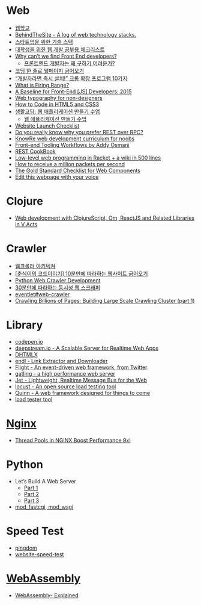 Web
===
* [웹학교](https://www.youtube.com/user/homepageschool)
* [BehindTheSite - A log of web technology stacks.](http://behindthesite.com)
* [스타트업을 위한 기술 스택](http://www.codeok.net/%EC%8A%A4%ED%83%80%ED%8A%B8%EC%97%85%EC%9D%84%20%EC%9C%84%ED%95%9C%20%EA%B8%B0%EC%88%A0%20%EC%8A%A4%ED%83%9D)
* [대학생을 위한 웹 개발 공부용 체크리스트](http://xguru.net/1897)
* [Why can’t we find Front End developers?](http://jjperezaguinaga.com/2014/03/19/why-cant-we-find-front-end-developers/)
  * [프론트엔드 개발자는 왜 구하기 어려운가?](http://ppss.kr/archives/26024)
* [코딩 한 줄로 웹페이지 긁어오기](http://overthedatum.co.kr/archives/148)
* [“개발자라면 즉시 설치!” 크롬 확장 프로그램 10가지 ](http://www.itworld.co.kr/slideshow/91136)
* [What is Firing Range?](https://github.com/google/firing-range)
* [A Baseline for Front-End [JS] Developers: 2015](http://rmurphey.com/blog/2015/03/23/a-baseline-for-front-end-developers-2015/)
* [Web typography for non-designers](http://www.presslabs.com/blog/web-typography-for-non-designers/)
* [How to Code in HTML5 and CSS3](http://howtocodeinhtml.com/)
* [생활코딩: 웹 애플리케이션 만들기 수업](http://opentutorials.org/course/1688)
  * [웹 애플리케이션 만들기 수업](https://www.youtube.com/playlist?list=PLuHgQVnccGMAE4Sn_SYvMw5-qEADJcU-X)
* [Website Launch Checklist](https://tryblocks.com/departure/)
* [Do you really know why you prefer REST over RPC?](http://apihandyman.io/do-you-really-know-why-you-prefer-rest-over-rpc/)
* [KnowRe web development curriculum for noobs](https://github.com/KnowRe/WebDevCurriculum)
* [Front-end Tooling Workflows by Addy Osmani](https://speakerdeck.com/addyosmani/front-end-tooling-workflows)
* [REST CookBook](http://restcookbook.com/)
* [Low-level web programming in Racket + a wiki in 500 lines](http://matt.might.net/articles/low-level-web-in-racket/)
* [How to receive a million packets per second](https://blog.cloudflare.com/how-to-receive-a-million-packets/)
* [The Gold Standard Checklist for Web Components](https://github.com/webcomponents/gold-standard/wiki)
* [Edit this webpage with your voice](https://shaungallagher.github.io/say_restyle/)

# Clojure
* [Web development with ClojureScript, Om, ReactJS and Related Libraries in V Acts](http://e-string.com/articles/web-development-clojurescript-om-reactjs-related-libraries-v-acts/)

# Crawler
* [웹크롤러 아키텍쳐](http://lyb1495.tistory.com/104)
* [[춘식이의 코드이야기] 10분만에 따라하는 웹사이트 긁어오기](http://codenamu.org/2014/11/13/16385/)
* [Python Web Crawler Development](http://www.slideshare.net/changwonchoe7/141118-41835245)
* [30분만에 따라하는 동시성 웹 스크래퍼](http://www.pycon.kr/2014/program/15)
* [eventlet#web-crawler](http://eventlet.net/doc/examples.html#web-crawler)
* [Crawling Billions of Pages: Building Large Scale Crawling Cluster (part 1)](http://engineering.bloomreach.com/crawling-billions-of-pages-building-large-scale-crawling-cluster-part-1/)

# Library
* [codepen.io](http://codepen.io/Yakudoo/pen/YXxmYR)
* [deepstream.io - A Scalable Server for Realtime Web Apps](http://deepstream.io/)
* [DHTMLX](http://docs.dhtmlx.com/)
* [endl - Link Extractor and Downloader](https://github.com/dogancelik/endl)
* [Flight - An event-driven web framework, from Twitter](http://flightjs.github.io/)
* [gatling - a high performance web server](http://www.fefe.de/gatling)
* [Jet - Lightweight, Realtime Message Bus for the Web](http://jetbus.io/)
* [locust - An open source load testing tool](http://locust.io/)
* [Quinn - A web framework designed for things to come](http://quinnjs.com/)
* [load tester tool](http://loadtestertool.com/)

# [Nginx](http://nginx.com/)
* [Thread Pools in NGINX Boost Performance 9x!](http://nginx.com/blog/thread-pools-boost-performance-9x/)

# Python
* Let’s Build A Web Server
  * [Part 1](http://ruslanspivak.com/lsbaws-part1/)
  * [Part 2](http://ruslanspivak.com/lsbaws-part2/)
  * [Part 3](http://ruslanspivak.com/lsbaws-part3/)
* [mod_fastcgi, mod_wsgi](https://github.com/dsindex/blog/wiki/%5Bpython%5D-mod_fastcgi,-mod_wsgi)

# Speed Test
* [pingdom](http://tools.pingdom.com/fpt/)
* [website-speed-test](http://www.pagescoring.com/website-speed-test/)

# [WebAssembly](https://github.com/WebAssembly/)
* [WebAssembly- Explained](http://moduscreate.com/webassembly-explained/)